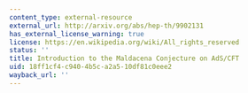 ```yaml
---
content_type: external-resource
external_url: http://arxiv.org/abs/hep-th/9902131
has_external_license_warning: true
license: https://en.wikipedia.org/wiki/All_rights_reserved
status: ''
title: Introduction to the Maldacena Conjecture on AdS/CFT
uid: 18ff1cf4-c940-4b5c-a2a5-10df81c0eee2
wayback_url: ''
---
```

